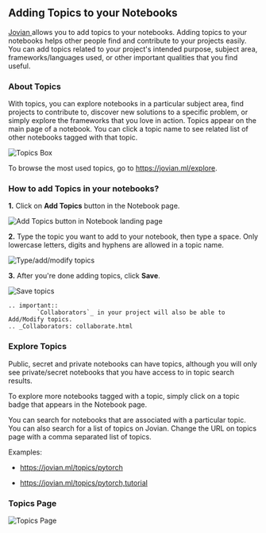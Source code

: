 ## Adding Topics to your Notebooks

<a href="https://jovian.ml?utm_source=docs" target=_blank> Jovian </a> allows you to add topics to your notebooks. Adding topics to your notebooks helps other people find and contribute to your projects easily. You can add topics related to your project's intended purpose, subject area, frameworks/languages used, or other important qualities that you find useful.

### About Topics

With topics, you can explore notebooks in a particular subject area, find projects to contribute to, discover new solutions to a specific problem, or simply explore the frameworks that you love in action. Topics appear on the main page of a notebook. You can click a topic name to see related list of other notebooks tagged with that topic.

<img src="https://i.imgur.com/HmBU5s0.png" class="screenshot" alt="Topics Box">

To browse the most used topics, go to <a href="https://jovian.ml/explore?utm_source=docs" target="_blank">https://jovian.ml/explore</a>.

### How to add Topics in your notebooks?

**1.**&nbsp;Click on **Add Topics** button in the Notebook page.

<img src="https://i.imgur.com/fhJ6MTq.png" class="screenshot" alt="Add Topics button in Notebook landing page">

**2.**&nbsp;Type the topic you want to add to your notebook, then type a space. Only lowercase letters, digits and hyphens are allowed in a topic name.

<img src="https://i.imgur.com/xSm1JG9.png" class="screenshot" alt="Type/add/modify topics">

**3.**&nbsp;After you're done adding topics, click **Save**.

<img src="https://i.imgur.com/tdzcrfv.png" class="screenshot" alt="Save topics">

```eval_rst
.. important::
        `Collaborators`_ in your project will also be able to Add/Modify topics.
.. _Collaborators: collaborate.html
```

### Explore Topics

Public, secret and private notebooks can have topics, although you will only see private/secret notebooks that you have access to in topic search results.

To explore more notebooks tagged with a topic, simply click on a topic badge that appears in the Notebook page.

You can search for notebooks that are associated with a particular topic. You can also search for a list of topics on Jovian. Change the URL on topics page with a comma separated list of topics.

Examples:

- <a href="https://jovian.ml/topics/pytorch?utm_source=docs" target="_blank">https://jovian.ml/topics/pytorch</a>

- <a href="https://jovian.ml/topics/pytorch,tutorial?utm_source=docs" target="_blank">https://jovian.ml/topics/pytorch,tutorial</a>

<h3>Topics Page</h3>

<img src="https://i.imgur.com/TZdWoHp.png" class="screenshot" alt="Topics Page" >
